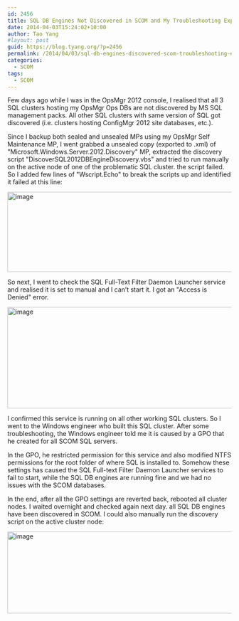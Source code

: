 ```yaml
---
id: 2456
title: SQL DB Engines Not Discovered in SCOM and My Troubleshooting Experiences
date: 2014-04-03T15:24:02+10:00
author: Tao Yang
#layout: post
guid: https://blog.tyang.org/?p=2456
permalink: /2014/04/03/sql-db-engines-discovered-scom-troubleshooting-experiences/
categories:
  - SCOM
tags:
  - SCOM
---
```

Few days ago while I was in the OpsMgr 2012 console, I realised that all 3 SQL clusters hosting my OpsMgr Ops DBs are not discovered by MS SQL management packs. All other SQL clusters with same version of SQL got discovered (i.e. clusters hosting ConfigMgr 2012 site databases, etc.).

Since I backup both sealed and unsealed MPs using my OpsMgr Self Maintenance MP, I went grabbed a unsealed copy (exported to .xml) of "Microsoft.Windows.Server.2012.Discovery" MP, extracted the discovery script "DiscoverSQL2012DBEngineDiscovery.vbs" and tried to run manually on the active node of one of the problematic SQL cluster. the script failed. So I added few lines of "Wscript.Echo" to break the scripts up and identified it failed at this line:

<a href="https://blog.tyang.org/wp-content/uploads/2014/04/image3.png"><img style="background-image: none; padding-top: 0px; padding-left: 0px; display: inline; padding-right: 0px; border-width: 0px;" title="image" alt="image" src="https://blog.tyang.org/wp-content/uploads/2014/04/image_thumb3.png" width="519" height="180" border="0" /></a>

So next, I went to check the SQL Full-Text Filter Daemon Launcher service and realised it is set to manual and I can’t start it. I got an "Access is Denied" error.

<a href="https://blog.tyang.org/wp-content/uploads/2014/04/image4.png"><img style="background-image: none; padding-top: 0px; padding-left: 0px; display: inline; padding-right: 0px; border-width: 0px;" title="image" alt="image" src="https://blog.tyang.org/wp-content/uploads/2014/04/image_thumb4.png" width="537" height="228" border="0" /></a>

I confirmed this service is running on all other working SQL clusters. So I went to the Windows engineer who built this SQL cluster. After some troubleshooting, the Windows engineer told me it is caused by a GPO that he created for all SCOM SQL servers.

In the GPO, he restricted permission for this service and also modified NTFS permissions for the root folder of where SQL is installed to. Somehow these settings has caused the SQL Full-text Filter Daemon Launcher services to fail to start, while the SQL DB engines are running fine and we had no issues with the SCOM databases.

In the end, after all the GPO settings are reverted back, rebooted all cluster nodes. I waited overnight and checked again next day. all SQL DB engines have been discovered in SCOM. I could also manually run the discovery script on the active cluster node:

<a href="https://blog.tyang.org/wp-content/uploads/2014/04/image5.png"><img style="background-image: none; padding-top: 0px; padding-left: 0px; display: inline; padding-right: 0px; border-width: 0px;" title="image" alt="image" src="https://blog.tyang.org/wp-content/uploads/2014/04/image_thumb5.png" width="580" height="184" border="0" /></a>
